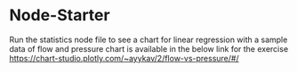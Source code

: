 # Node-Starter
Run the statistics node file to see a chart for linear regression with a sample data of flow and pressure
chart is available in the below link for the exercise
https://chart-studio.plotly.com/~ayykav/2/flow-vs-pressure/#/
